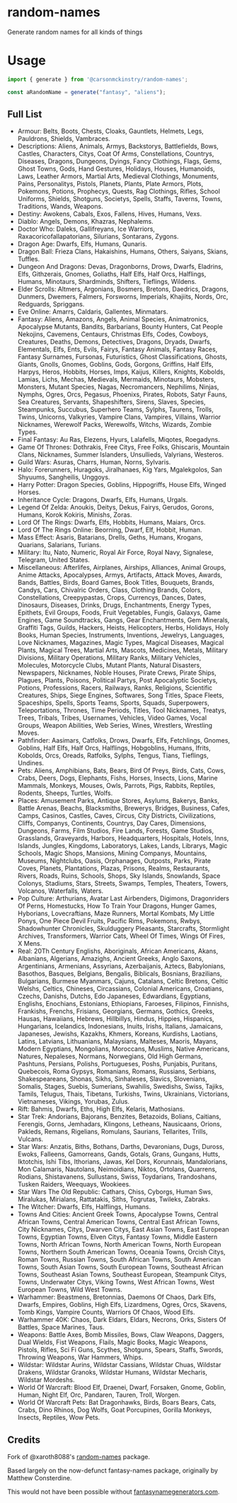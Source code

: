 # random-names

Generate random names for all kinds of things

# Usage

```javascript
import { generate } from '@carsonmckinstry/random-names';

const aRandomName = generate("fantasy", "aliens");
```

## Full List

-   Armour:
    Belts, Boots, Chests, Cloaks, Gauntlets, Helmets, Legs, Pauldrons, Shields, Vambraces.
-   Descriptions:
    Aliens, Animals, Armys, Backstorys, Battlefields, Bows, Castles, Characters, Citys, Coat Of Arms, Constellations, Countrys, Diseases, Dragons, Dungeons, Dyings, Fancy Clothings, Flags, Gems, Ghost Towns, Gods, Hand Gestures, Holidays, Houses, Humanoids, Laws, Leather Armors, Martial Arts, Medieval Clothings, Monuments, Pains, Personalitys, Pistols, Planets, Plants, Plate Armors, Plots, Pokemons, Potions, Prophecys, Quests, Rag Clothings, Rifles, School Uniforms, Shields, Shotguns, Societys, Spells, Staffs, Taverns, Towns, Traditions, Wands, Weapons.
-   Destiny:
    Awokens, Cabals, Exos, Fallens, Hives, Humans, Vexs.
-   Diablo:
    Angels, Demons, Khazras, Nephalems.
-   Doctor Who:
    Daleks, Gallifreyans, Ice Warriors, Raxacoricofallapatorians, Silurians, Sontarans, Zygons.
-   Dragon Age:
    Dwarfs, Elfs, Humans, Qunaris.
-   Dragon Ball:
    Frieza Clans, Hakaishins, Humans, Others, Saiyans, Skians, Tuffles.
-   Dungeon And Dragons:
    Devas, Dragonborns, Drows, Dwarfs, Eladrins, Elfs, Githzerais, Gnomes, Goliaths, Half Elfs, Half Orcs, Halflings, Humans, Minotaurs, Shardminds, Shifters, Tieflings, Wildens.
-   Elder Scrolls:
    Altmers, Argonians, Bosmers, Bretons, Daedrics, Dragons, Dunmers, Dwemers, Falmers, Forsworns, Imperials, Khajiits, Nords, Orc, Redguards, Spriggans.
-   Eve Online:
    Amarrs, Caldaris, Gallentes, Minmatars.
-   Fantasy:
    Aliens, Amazons, Angels, Animal Species, Animatronics, Apocalypse Mutants, Bandits, Barbarians, Bounty Hunters, Cat People Nekojins, Cavemens, Centaurs, Christmas Elfs, Codes, Cowboys, Creatures, Deaths, Demons, Detectives, Dragons, Dryads, Dwarfs, Elementals, Elfs, Ents, Evils, Fairys, Fantasy Animals, Fantasy Races, Fantasy Surnames, Fursonas, Futuristics, Ghost Classifications, Ghosts, Giants, Gnolls, Gnomes, Goblins, Gods, Gorgons, Griffins, Half Elfs, Harpys, Heros, Hobbits, Horses, Imps, Kaijus, Killers, Knights, Kobolds, Lamias, Lichs, Mechas, Medievals, Mermaids, Minotaurs, Mobsters, Monsters, Mutant Species, Nagas, Necromancers, Nephilims, Ninjas, Nymphs, Ogres, Orcs, Pegasus, Phoenixs, Pirates, Robots, Satyr Fauns, Sea Creatures, Servants, Shapeshifters, Sirens, Slaves, Species, Steampunks, Succubus, Superhero Teams, Sylphs, Taurens, Trolls, Twins, Unicorns, Valkyries, Vampire Clans, Vampires, Villains, Warrior Nicknames, Werewolf Packs, Werewolfs, Witchs, Wizards, Zombie Types.
-   Final Fantasy:
    Au Ras, Elezens, Hyurs, Lalafells, Miqotes, Roegadyns.
-   Game Of Thrones:
    Dothrakis, Free Citys, Free Folks, Ghiscaris, Mountain Clans, Nicknames, Summer Islanders, Unsullieds, Valyrians, Westeros.
-   Guild Wars:
    Asuras, Charrs, Human, Norns, Sylvaris.
-   Halo:
    Forerunners, Huragoks, Jiralhanaes, Kig Yars, Mgalekgolos, San Shyuums, Sangheilis, Unggoys.
-   Harry Potter:
    Dragon Species, Goblins, Hippogriffs, House Elfs, Winged Horses.
-   Inheritance Cycle:
    Dragons, Dwarfs, Elfs, Humans, Urgals.
-   Legend Of Zelda:
    Anoukis, Deitys, Dekus, Fairys, Gerudos, Gorons, Humans, Korok Kokiris, Minishs, Zoras.
-   Lord Of The Rings:
    Dwarfs, Elfs, Hobbits, Humans, Maiars, Orcs.
-   Lord Of The Rings Online:
    Beorning, Dwarf, Elf, Hobbit, Human.
-   Mass Effect:
    Asaris, Batarians, Drells, Geths, Humans, Krogans, Quarians, Salarians, Turians.
-   Military:
    Itu, Nato, Numeric, Royal Air Force, Royal Navy, Signalese, Telegram, United States.
-   Miscellaneous:
    Afterlifes, Airplanes, Airships, Alliances, Animal Groups, Anime Attacks, Apocalypses, Armys, Artifacts, Attack Moves, Awards, Bands, Battles, Birds, Board Games, Book Titles, Bouquets, Brands, Candys, Cars, Chivalric Orders, Class, Clothing Brands, Colors, Constellations, Creepypastas, Crops, Currencys, Dances, Dates, Dinosaurs, Diseases, Drinks, Drugs, Enchantments, Energy Types, Epithets, Evil Groups, Foods, Fruit Vegetables, Fungis, Galaxys, Game Engines, Game Soundtracks, Gangs, Gear Enchantments, Gem Minerals, Graffiti Tags, Guilds, Hackers, Heists, Helicopters, Herbs, Holidays, Holy Books, Human Species, Instruments, Inventions, Jewelrys, Languages, Love Nicknames, Magazines, Magic Types, Magical Diseases, Magical Plants, Magical Trees, Martial Arts, Mascots, Medicines, Metals, Military Divisions, Military Operations, Military Ranks, Military Vehicles, Molecules, Motorcycle Clubs, Mutant Plants, Natural Disasters, Newspapers, Nicknames, Noble Houses, Pirate Crews, Pirate Ships, Plagues, Plants, Poisons, Political Partys, Post Apocalyptic Societys, Potions, Professions, Racers, Railways, Ranks, Religions, Scientific Creatures, Ships, Siege Engines, Softwares, Song Titles, Space Fleets, Spaceships, Spells, Sports Teams, Sports, Squads, Superpowers, Teleportations, Thrones, Time Periods, Titles, Tool Nicknames, Treatys, Trees, Tribals, Tribes, Usernames, Vehicles, Video Games, Vocal Groups, Weapon Abilities, Web Series, Wines, Wrestlers, Wrestling Moves.
-   Pathfinder:
    Aasimars, Catfolks, Drows, Dwarfs, Elfs, Fetchlings, Gnomes, Goblins, Half Elfs, Half Orcs, Halflings, Hobgoblins, Humans, Ifrits, Kobolds, Orcs, Oreads, Ratfolks, Sylphs, Tengus, Tians, Tieflings, Undines.
-   Pets:
    Aliens, Amphibians, Bats, Bears, Bird Of Preys, Birds, Cats, Cows, Crabs, Deers, Dogs, Elephants, Fishs, Horses, Insects, Lions, Marine Mammals, Monkeys, Mouses, Owls, Parrots, Pigs, Rabbits, Reptiles, Rodents, Sheeps, Turtles, Wolfs.
-   Places:
    Amusement Parks, Antique Stores, Asylums, Bakerys, Banks, Battle Arenas, Beachs, Blacksmiths, Brewerys, Bridges, Business, Cafes, Camps, Casinos, Castles, Caves, Circus, City Districts, Civilizations, Cliffs, Companys, Continents, Countrys, Day Cares, Dimensions, Dungeons, Farms, Film Studios, Fire Lands, Forests, Game Studios, Grasslands, Graveyards, Harbors, Headquarters, Hospitals, Hotels, Inns, Islands, Jungles, Kingdoms, Laboratorys, Lakes, Lands, Librarys, Magic Schools, Magic Shops, Mansions, Mining Companys, Mountains, Museums, Nightclubs, Oasis, Orphanages, Outposts, Parks, Pirate Coves, Planets, Plantations, Plazas, Prisons, Realms, Restaurants, Rivers, Roads, Ruins, Schools, Shops, Sky Islands, Snowlands, Space Colonys, Stadiums, Stars, Streets, Swamps, Temples, Theaters, Towers, Volcanos, Waterfalls, Waters.
-   Pop Culture:
    Arthurians, Avatar Last Airbenders, Digimons, Dragonriders Of Perns, Homestucks, How To Train Your Dragons, Hunger Games, Hyborians, Lovecraftians, Maze Runners, Mortal Kombats, My Little Ponys, One Piece Devil Fruits, Pacific Rims, Pokemons, Rwbys, Shadowhunter Chronicles, Skulduggery Pleasants, Starcrafts, Stormlight Archives, Transformers, Warrior Cats, Wheel Of Times, Wings Of Fires, X Mens.
-   Real:
    20Th Century Englishs, Aboriginals, African Americans, Akans, Albanians, Algerians, Amazighs, Ancient Greeks, Anglo Saxons, Argentinians, Armenians, Assyrians, Azerbaijanis, Aztecs, Babylonians, Basothos, Basques, Belgians, Bengalis, Biblicals, Bosnians, Brazilians, Bulgarians, Burmese Myanmars, Cajuns, Catalans, Celtic Bretons, Celtic Welshs, Celtics, Chineses, Circassians, Colonial Americans, Croatians, Czechs, Danishs, Dutchs, Edo Japaneses, Edwardians, Egyptians, Englishs, Enochians, Estonians, Ethiopians, Faroeses, Filipinos, Finnishs, Frankishs, Frenchs, Frisians, Georgians, Germans, Gothics, Greeks, Hausas, Hawaiians, Hebrews, Hillbillys, Hindus, Hippies, Hispanics, Hungarians, Icelandics, Indonesians, Inuits, Irishs, Italians, Jamaicans, Japaneses, Jewishs, Kazakhs, Khmers, Koreans, Kurdishs, Laotians, Latins, Latvians, Lithuanians, Malaysians, Malteses, Maoris, Mayans, Modern Egyptians, Mongolians, Moroccans, Muslims, Native Americans, Natures, Nepaleses, Normans, Norwegians, Old High Germans, Pashtuns, Persians, Polishs, Portugueses, Poshs, Punjabis, Puritans, Quebecois, Roma Gypsys, Romanians, Romans, Russians, Serbians, Shakespeareans, Shonas, Sikhs, Sinhaleses, Slavics, Slovenians, Somalis, Stages, Suebis, Sumerians, Swahilis, Swedishs, Swiss, Tajiks, Tamils, Telugus, Thais, Tibetans, Turkishs, Twins, Ukrainians, Victorians, Vietnameses, Vikings, Yorubas, Zulus.
-   Rift:
    Bahmis, Dwarfs, Eths, High Elfs, Kelaris, Mathosians.
-   Star Trek:
    Andorians, Bajorans, Benzites, Betazoids, Bolians, Caitians, Ferengis, Gorns, Jemhadars, Klingons, Letheans, Nausicaans, Orions, Pakleds, Remans, Rigelians, Romulans, Saurians, Tellarites, Trills, Vulcans.
-   Star Wars:
    Anzatis, Biths, Bothans, Darths, Devaronians, Dugs, Duross, Ewoks, Falleens, Gamorreans, Gands, Gotals, Grans, Gungans, Hutts, Iktotchis, Ishi Tibs, Ithorians, Jawas, Kel Dors, Korunnais, Mandalorians, Mon Calamaris, Nautolans, Neimoidians, Niktos, Ortolans, Quarrens, Rodians, Shistavanens, Sullustans, Swiss, Toydarians, Trandoshans, Tusken Raiders, Weequays, Wookiees.
-   Star Wars The Old Republic:
    Cathars, Chiss, Cyborgs, Human Sws, Miralukas, Mirialans, Rattatakis, Siths, Togrutas, Twileks, Zabraks.
-   The Witcher:
    Dwarfs, Elfs, Halflings, Humans.
-   Towns And Cities:
    Ancient Greek Towns, Apocalypse Towns, Central African Towns, Central American Towns, Central East African Towns, City Nicknames, Citys, Dwarven Citys, East Asian Towns, East European Towns, Egyptian Towns, Elven Citys, Fantasy Towns, Middle Eastern Towns, North African Towns, North American Towns, North European Towns, Northern South American Towns, Oceania Towns, Orcish Citys, Roman Towns, Russian Towns, South African Towns, South American Towns, South Asian Towns, South European Towns, Southeast African Towns, Southeast Asian Towns, Southeast European, Steampunk Citys, Towns, Underwater Citys, Viking Towns, West African Towns, West European Towns, Wild West Towns.
-   Warhammer:
    Beastmens, Bretonnias, Daemons Of Chaos, Dark Elfs, Dwarfs, Empires, Goblins, High Elfs, Lizardmens, Ogres, Orcs, Skavens, Tomb Kings, Vampire Counts, Warriors Of Chaos, Wood Elfs.
-   Warhammer 40K:
    Chaos, Dark Eldars, Eldars, Necrons, Orks, Sisters Of Battles, Space Marines, Taus.
-   Weapons:
    Battle Axes, Bomb Missiles, Bows, Claw Weapons, Daggers, Dual Wields, Fist Weapons, Flails, Magic Books, Magic Weapons, Pistols, Rifles, Sci Fi Guns, Scythes, Shotguns, Spears, Staffs, Swords, Throwing Weapons, War Hammers, Whips.
-   Wildstar:
    Wildstar Aurins, Wildstar Cassians, Wildstar Chuas, Wildstar Drakens, Wildstar Granoks, Wildstar Humans, Wildstar Mecharis, Wildstar Mordeshs.
-   World Of Warcraft:
    Blood Elf, Draenei, Dwarf, Forsaken, Gnome, Goblin, Human, Night Elf, Orc, Pandaren, Tauren, Troll, Worgen.
-   World Of Warcraft Pets:
    Bat Dragonhawks, Birds, Boars Bears, Cats, Crabs, Dino Rhinos, Dog Wolfs, Goat Porcupines, Gorilla Monkeys, Insects, Reptiles, Wow Pets.

## Credits

Fork of @xaroth8088's [random-names](https://github.com/xaroth8088/random-names) package.

Based largely on the now-defunct fantasy-names package, originally by Matthew Consterdine.

This would not have been possible without [fantasynamegenerators.com](http://fantasynamegenerators.com).
